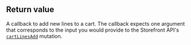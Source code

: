 ## Return value

A callback to add new lines to a cart. The callback expects one argument that corresponds to the input you would provide to the Storefront API's [`cartLinesAdd`](/api/storefront/reference/cart/cartlinesadd) mutation.
